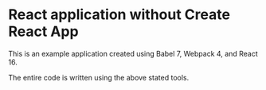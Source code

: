 # React application without Create React App

This is an example application created using Babel 7, Webpack 4, and React 16. 

The entire code is written using the above stated tools.